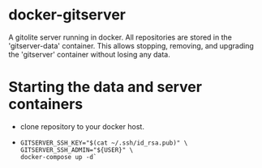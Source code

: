 # docker-gitserver
A gitolite server running in docker. All repositories are stored in the
'gitserver-data' container. This allows stopping, removing, and upgrading the
'gitserver' container without losing any data.

# Starting the data and server containers
- clone repository to your docker host.
- ```
  GITSERVER_SSH_KEY="$(cat ~/.ssh/id_rsa.pub)" \
  GITSERVER_SSH_ADMIN="${USER}" \
  docker-compose up -d`
  ```
